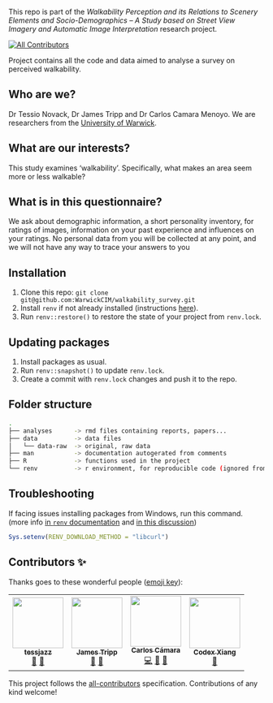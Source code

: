 This repo is part of the _Walkability Perception and its Relations to Scenery Elements and Socio-Demographics  – A Study based on Street View Imagery and Automatic Image Interpretation_ research project.
<!-- ALL-CONTRIBUTORS-BADGE:START - Do not remove or modify this section -->
[![All Contributors](https://img.shields.io/badge/all_contributors-4-orange.svg?style=flat-square)](#contributors-)
<!-- ALL-CONTRIBUTORS-BADGE:END -->

Project contains  all the code and data aimed to analyse a survey on perceived walkability.

## Who are we? 

Dr Tessio Novack, Dr James Tripp and Dr Carlos Camara Menoyo. We are researchers from the [University of Warwick](https://warwick.ac.uk). 
 
## What are our interests? 

This study examines ‘walkability’. Specifically, what makes an area seem more or less walkable? 
 
## What is in this questionnaire? 
We ask about demographic information, a short personality inventory, for ratings of images, 
information on your past experience and influences on your ratings. No personal data from you will 
be collected at any point, and we will not have any way to trace your answers to you


## Installation

1. Clone this repo: `git clone git@github.com:WarwickCIM/walkability_survey.git`
2. Install `renv` if not already installed (instructions [here](https://rstudio.github.io/renv/index.html)).
2. Run `renv::restore()` to restore the state of your project from `renv.lock`.

## Updating packages

1. Install packages as usual.
2. Run `renv::snapshot()` to update `renv.lock`.
3. Create a commit with `renv.lock` changes and push it to the repo.

## Folder structure

``` bash
.
├── analyses      -> rmd files containing reports, papers...
├── data          -> data files
│   └── data-raw  -> original, raw data
├── man           -> documentation autogerated from comments
├── R             -> functions used in the project
└── renv          -> r environment, for reproducible code (ignored from repo)
```

## Troubleshooting

If facing issues installing packages from Windows, run this command. (more info [in `renv` documentation](https://rstudio.github.io/renv/articles/renv.html#downloads-1) and [in this discussion](https://community.rstudio.com/t/cant-install-packages-with-renv/96696/6))

```R
Sys.setenv(RENV_DOWNLOAD_METHOD = "libcurl")
```

## Contributors ✨

Thanks goes to these wonderful people ([emoji key](https://allcontributors.org/docs/en/emoji-key)):

<!-- ALL-CONTRIBUTORS-LIST:START - Do not remove or modify this section -->
<!-- prettier-ignore-start -->
<!-- markdownlint-disable -->
<table>
  <tr>
    <td align="center"><a href="https://github.com/tessjazz"><img src="https://avatars.githubusercontent.com/u/9252672?v=4?s=100" width="100px;" alt=""/><br /><sub><b>tessjazz</b></sub></a><br /><a href="#ideas-tessjazz" title="Ideas, Planning, & Feedback">🤔</a> <a href="#userTesting-tessjazz" title="User Testing">📓</a></td>
    <td align="center"><a href="https://warwick.ac.uk/fac/arts/research/digitalhumanities/team/"><img src="https://avatars.githubusercontent.com/u/5781056?v=4?s=100" width="100px;" alt=""/><br /><sub><b>James Tripp</b></sub></a><br /><a href="#ideas-jamestripp" title="Ideas, Planning, & Feedback">🤔</a> <a href="#userTesting-jamestripp" title="User Testing">📓</a></td>
    <td align="center"><a href="http://carloscamara.es"><img src="https://avatars.githubusercontent.com/u/706549?v=4?s=100" width="100px;" alt=""/><br /><sub><b>Carlos Cámara</b></sub></a><br /><a href="https://github.com/WarwickCIM/walkability_survey/commits?author=ccamara" title="Code">💻</a> <a href="#ideas-ccamara" title="Ideas, Planning, & Feedback">🤔</a> <a href="#userTesting-ccamara" title="User Testing">📓</a></td>
    <td align="center"><a href="https://github.com/Tiaspetto"><img src="https://avatars.githubusercontent.com/u/11329784?v=4?s=100" width="100px;" alt=""/><br /><sub><b>Codex Xiang</b></sub></a><br /><a href="#ideas-tiaspetto" title="Ideas, Planning, & Feedback">🤔</a></td>
  </tr>
</table>

<!-- markdownlint-restore -->
<!-- prettier-ignore-end -->

<!-- ALL-CONTRIBUTORS-LIST:END -->

This project follows the [all-contributors](https://github.com/all-contributors/all-contributors) specification. Contributions of any kind welcome!

